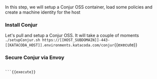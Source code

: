 In this step, we will setup a Conjur OSS container, load some policies and create a machine identity for the host

### Install Conjur
Let's pull and setup a Conjur OSS.   It will take a couple of moments
`./setupConjur.sh https://[[HOST_SUBDOMAIN]]-443-[[KATACODA_HOST]].environments.katacoda.com/conjur`{{execute}}

### Secure Conjur via Envoy

```

```{{execute}}
